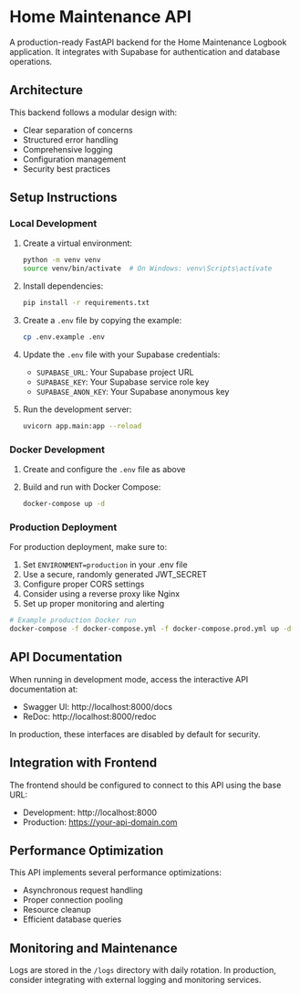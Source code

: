 
# Home Maintenance API

A production-ready FastAPI backend for the Home Maintenance Logbook application. It integrates with Supabase for authentication and database operations.

## Architecture

This backend follows a modular design with:
- Clear separation of concerns
- Structured error handling
- Comprehensive logging
- Configuration management
- Security best practices

## Setup Instructions

### Local Development

1. Create a virtual environment:
   ```bash
   python -m venv venv
   source venv/bin/activate  # On Windows: venv\Scripts\activate
   ```

2. Install dependencies:
   ```bash
   pip install -r requirements.txt
   ```

3. Create a `.env` file by copying the example:
   ```bash
   cp .env.example .env
   ```

4. Update the `.env` file with your Supabase credentials:
   - `SUPABASE_URL`: Your Supabase project URL
   - `SUPABASE_KEY`: Your Supabase service role key
   - `SUPABASE_ANON_KEY`: Your Supabase anonymous key

5. Run the development server:
   ```bash
   uvicorn app.main:app --reload
   ```

### Docker Development

1. Create and configure the `.env` file as above

2. Build and run with Docker Compose:
   ```bash
   docker-compose up -d
   ```

### Production Deployment

For production deployment, make sure to:

1. Set `ENVIRONMENT=production` in your .env file
2. Use a secure, randomly generated JWT_SECRET
3. Configure proper CORS settings
4. Consider using a reverse proxy like Nginx
5. Set up proper monitoring and alerting

```bash
# Example production Docker run
docker-compose -f docker-compose.yml -f docker-compose.prod.yml up -d
```

## API Documentation

When running in development mode, access the interactive API documentation at:
- Swagger UI: http://localhost:8000/docs
- ReDoc: http://localhost:8000/redoc

In production, these interfaces are disabled by default for security.

## Integration with Frontend

The frontend should be configured to connect to this API using the base URL:
- Development: http://localhost:8000
- Production: https://your-api-domain.com

## Performance Optimization

This API implements several performance optimizations:
- Asynchronous request handling
- Proper connection pooling
- Resource cleanup
- Efficient database queries

## Monitoring and Maintenance

Logs are stored in the `/logs` directory with daily rotation. In production, consider
integrating with external logging and monitoring services.
